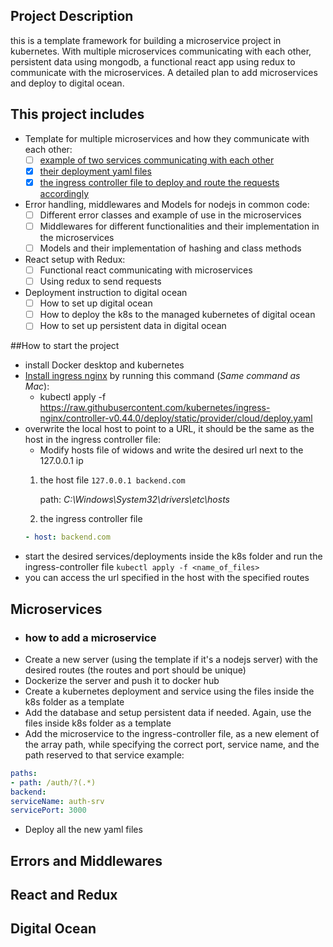 ## Project Description

this is a template framework for building a microservice project in kubernetes. With multiple microservices
communicating with each other, persistent data using mongodb, a functional react app using redux to communicate with the
microservices. A detailed plan to add microservices and deploy to digital ocean.

## This project includes

- Template for multiple microservices and how they communicate with each other:
    - [ ] [example of two services communicating with each other](./app)
    - [X] [their deployment yaml files](./k8s)
    - [X] [the ingress controller file to deploy and route the requests accordingly](./k8s/ingress/ingress-controller.yaml)
- Error handling, middlewares and Models for nodejs in common code:
    - [ ] Different error classes and example of use in the microservices
    - [ ] Middlewares for different functionalities and their implementation in the microservices
    - [ ] Models and their implementation of hashing and class methods
- React setup with Redux:
    - [ ] Functional react communicating with microservices
    - [ ] Using redux to send requests
- Deployment instruction to digital ocean
    - [ ] How to set up digital ocean
    - [ ] How to deploy the k8s to the managed kubernetes of digital ocean
    - [ ] How to set up persistent data in digital ocean

##How to start the project
- install Docker desktop and kubernetes
- [Install ingress nginx](https://kubernetes.github.io/ingress-nginx/deploy/#docker-for-mac) by running this command (*Same command as Mac*):
    - kubectl apply -f https://raw.githubusercontent.com/kubernetes/ingress-nginx/controller-v0.44.0/deploy/static/provider/cloud/deploy.yaml
- overwrite the local host to point to a URL, it should be the same as the host in the ingress controller file:
    - Modify hosts file of widows and write the desired url next to the 127.0.0.1 ip
    1. the host file
    ```127.0.0.1 backend.com ``` 
       
       path: *C:\Windows\System32\drivers\etc\hosts*
    2. the ingress controller file
    ```yaml
    - host: backend.com
    ```
- start the desired services/deployments inside the k8s folder and run the ingress-controller file
```kubectl apply -f <name_of_files>```
- you can access the url specified in the host with the specified routes

## Microservices
- ### how to add a microservice
- Create a new server (using the template if it's a nodejs server) with the desired routes (the routes and port should be unique)
- Dockerize the server and push it to docker hub
- Create a kubernetes deployment and service using the files inside the k8s folder as a template
- Add the database and setup persistent data if needed. Again, use the files inside k8s folder as a template
- Add the microservice to the ingress-controller file, as a new element of the array path, while specifying the correct port, service name, and the path reserved to that service
example:
```yaml
paths:
- path: /auth/?(.*)
backend:
serviceName: auth-srv
servicePort: 3000
```
- Deploy all the new yaml files

## Errors and Middlewares

## React and Redux

## Digital Ocean